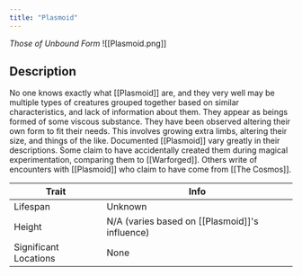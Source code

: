 ```yaml
---
title: "Plasmoid"
---
```

*Those of Unbound Form*
![[Plasmoid.png]]

## Description
No one knows exactly what [[Plasmoid]] are, and they very well may be multiple types of creatures grouped together based on similar characteristics, and lack of information about them. They appear as beings formed of some viscous substance. They have been observed altering their own form to fit their needs. This involves growing extra limbs, altering their size, and things of the like. Documented [[Plasmoid]] vary greatly in their descriptions. Some claim to have accidentally created them during magical experimentation, comparing them to [[Warforged]]. Others write of encounters with [[Plasmoid]] who claim to have come from [[The Cosmos]]. 

| Trait | Info |
| --- | --- |
| Lifespan | Unknown |
| Height | N/A (varies based on [[Plasmoid]]'s influence) |
| Significant Locations | None |